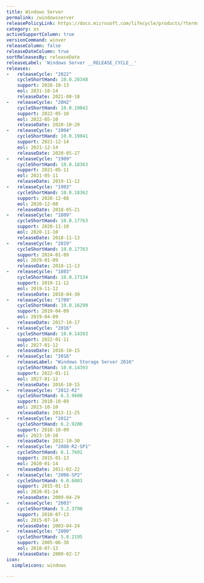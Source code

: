 ```yaml
---
title: Windows Server
permalink: /windowsserver
releasePolicyLink: https://docs.microsoft.com/lifecycle/products/?terms=Windows%20Server
category: os
activeSupportColumn: true
versionCommand: winver
releaseColumn: false
releaseDateColumn: true
sortReleasesBy: releaseDate
releaseLabel: 'Windows Server __RELEASE_CYCLE__'
releases:
-   releaseCycle: "2022"
    cycleShortHand: 10.0.20348
    support: 2026-10-13
    eol: 2031-10-14
    releaseDate: 2021-08-18
-   releaseCycle: "20H2"
    cycleShortHand: 10.0.19042
    support: 2022-05-10
    eol: 2022-05-10
    releaseDate: 2020-10-20
-   releaseCycle: "2004"
    cycleShortHand: 10.0.19041
    support: 2021-12-14
    eol: 2021-12-14
    releaseDate: 2020-05-27
-   releaseCycle: "1909"
    cycleShortHand: 10.0.18363
    support: 2021-05-11
    eol: 2021-05-11
    releaseDate: 2019-11-12
-   releaseCycle: "1903"
    cycleShortHand: 10.0.18362
    support: 2020-12-08
    eol: 2020-12-08
    releaseDate: 2018-05-21
-   releaseCycle: "1809"
    cycleShortHand: 10.0.17763
    support: 2020-11-10
    eol: 2020-11-10
    releaseDate: 2018-11-13
-   releaseCycle: "2019"
    cycleShortHand: 10.0.17763
    support: 2024-01-09
    eol: 2029-01-09
    releaseDate: 2018-11-13
-   releaseCycle: "1803"
    cycleShortHand: 10.0.17134
    support: 2019-11-12
    eol: 2019-11-12
    releaseDate: 2018-04-30
-   releaseCycle: "1709"
    cycleShortHand: 10.0.16299
    support: 2019-04-09
    eol: 2019-04-09
    releaseDate: 2017-10-17
-   releaseCycle: "2016"
    cycleShortHand: 10.0.14393
    support: 2022-01-11
    eol: 2027-01-12
    releaseDate: 2016-10-15
-   releaseCycle: "2016"
    releaseLabel: "Windows Storage Server 2016"
    cycleShortHand: 10.0.14393
    support: 2022-01-11
    eol: 2027-01-12
    releaseDate: 2016-10-15
-   releaseCycle: "2012-R2"
    cycleShortHand: 6.3.9600
    support: 2018-10-09
    eol: 2023-10-10
    releaseDate: 2013-11-25
-   releaseCycle: "2012"
    cycleShortHand: 6.2.9200
    support: 2018-10-09
    eol: 2023-10-10
    releaseDate: 2012-10-30
-   releaseCycle: "2008-R2-SP1"
    cycleShortHand: 6.1.7601
    support: 2015-01-13
    eol: 2020-01-14
    releaseDate: 2011-02-22
-   releaseCycle: "2008-SP2"
    cycleShortHand: 6.0.6003
    support: 2015-01-13
    eol: 2020-01-14
    releaseDate: 2009-04-29
-   releaseCycle: "2003"
    cycleShortHand: 5.2.3790
    support: 2010-07-13
    eol: 2015-07-14
    releaseDate: 2003-04-24
-   releaseCycle: "2000"
    cycleShortHand: 5.0.2195
    support: 2005-06-30
    eol: 2010-07-13
    releaseDate: 2000-02-17
icon:
  simpleicons: windows

---
```



